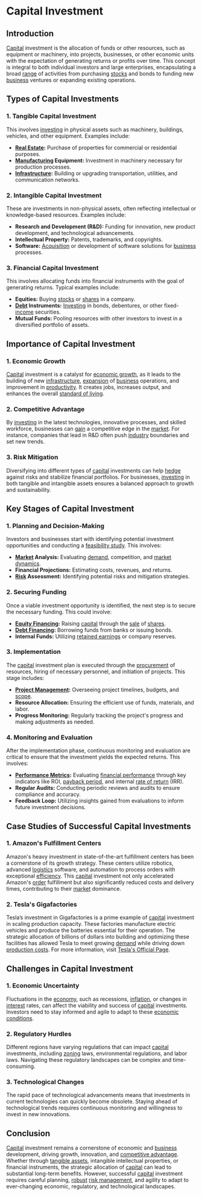 # Capital Investment

## Introduction

[Capital](../c/capital.md) investment is the allocation of funds or other resources, such as equipment or machinery, into projects, businesses, or other economic units with the expectation of generating returns or profits over time. This concept is integral to both individual investors and large enterprises, encapsulating a broad [range](../r/range.md) of activities from purchasing [stocks](../s/stock.md) and bonds to funding new [business](../b/business.md) ventures or expanding existing operations.

## Types of Capital Investments

### 1. Tangible Capital Investment

This involves [investing](../i/investing.md) in physical assets such as machinery, buildings, vehicles, and other equipment. Examples include:

- **[Real Estate](../r/real_estate.md):** Purchase of properties for commercial or residential purposes.
- **[Manufacturing](../m/manufacturing.md) Equipment:** Investment in machinery necessary for production processes.
- **[Infrastructure](../i/infrastructure.md):** Building or upgrading transportation, utilities, and communication networks.

### 2. Intangible Capital Investment

These are investments in non-physical assets, often reflecting intellectual or knowledge-based resources. Examples include:

- **Research and Development (R&D):** Funding for innovation, new product development, and technological advancements.
- **Intellectual Property:** Patents, trademarks, and copyrights.
- **Software:** [Acquisition](../a/acquisition.md) or development of software solutions for [business](../b/business.md) processes.

### 3. Financial Capital Investment

This involves allocating funds into financial instruments with the goal of generating returns. Typical examples include:

- **Equities:** Buying [stocks](../s/stock.md) or [shares](../s/shares.md) in a company.
- **[Debt](../d/debt.md) Instruments:** [Investing](../i/investing.md) in bonds, debentures, or other fixed-[income](../i/income.md) securities.
- **Mutual Funds:** Pooling resources with other investors to invest in a diversified portfolio of assets.

## Importance of Capital Investment

### 1. Economic Growth

[Capital](../c/capital.md) investment is a catalyst for [economic growth](../e/economic_growth.md), as it leads to the building of new [infrastructure](../i/infrastructure.md), [expansion](../e/expansion.md) of [business](../b/business.md) operations, and improvement in [productivity](../p/productivity.md). It creates jobs, increases output, and enhances the overall [standard of living](../s/standard_of_living.md).

### 2. Competitive Advantage

By [investing](../i/investing.md) in the latest technologies, innovative processes, and skilled workforce, businesses can [gain](../g/gain.md) a competitive edge in the [market](../m/market.md). For instance, companies that lead in R&D often push [industry](../i/industry.md) boundaries and set new trends.

### 3. Risk Mitigation

Diversifying into different types of [capital](../c/capital.md) investments can help [hedge](../h/hedge.md) against risks and stabilize financial portfolios. For businesses, [investing](../i/investing.md) in both tangible and intangible assets ensures a balanced approach to growth and sustainability.

## Key Stages of Capital Investment

### 1. Planning and Decision-Making

Investors and businesses start with identifying potential investment opportunities and conducting a [feasibility study](../f/feasibility_study.md). This involves:

- **[Market](../m/market.md) Analysis:** Evaluating [demand](../d/demand.md), competition, and [market dynamics](../m/market_dynamics.md).
- **Financial Projections:** Estimating costs, revenues, and returns.
- **[Risk](../r/risk.md) Assessment:** Identifying potential risks and mitigation strategies.

### 2. Securing Funding

Once a viable investment opportunity is identified, the next step is to secure the necessary funding. This could involve:

- **[Equity Financing](../e/equity_financing.md):** Raising [capital](../c/capital.md) through the [sale](../s/sale.md) of [shares](../s/shares.md).
- **[Debt Financing](../d/debt_financing.md):** Borrowing funds from banks or issuing bonds.
- **Internal Funds:** Utilizing [retained earnings](../r/retained_earnings.md) or company reserves.

### 3. Implementation

The [capital](../c/capital.md) investment plan is executed through the [procurement](../p/procurement.md) of resources, hiring of necessary personnel, and initiation of projects. This stage includes:

- **[Project Management](../p/project_management.md):** Overseeing project timelines, budgets, and [scope](../s/scope.md).
- **Resource Allocation:** Ensuring the efficient use of funds, materials, and labor.
- **Progress Monitoring:** Regularly tracking the project's progress and making adjustments as needed.

### 4. Monitoring and Evaluation

After the implementation phase, continuous monitoring and evaluation are critical to ensure that the investment yields the expected returns. This involves:

- **[Performance Metrics](../p/performance_metrics.md):** Evaluating [financial performance](../f/financial_performance.md) through key indicators like ROI, [payback period](../p/payback_period.md), and internal [rate of return](../r/rate_of_return.md) (IRR).
- **Regular Audits:** Conducting periodic reviews and audits to ensure compliance and accuracy.
- **Feedback Loop:** Utilizing insights gained from evaluations to inform future investment decisions.

## Case Studies of Successful Capital Investments

### 1. Amazon's Fulfillment Centers

Amazon's heavy investment in state-of-the-art fulfillment centers has been a cornerstone of its growth strategy. These centers utilize robotics, advanced [logistics](../l/logistics.md) software, and automation to process orders with exceptional [efficiency](../e/efficiency.md). This [capital](../c/capital.md) investment not only accelerated Amazon's [order](../o/order.md) fulfillment but also significantly reduced costs and delivery times, contributing to their [market](../m/market.md) dominance.

### 2. Tesla's Gigafactories

Tesla’s investment in Gigafactories is a prime example of [capital](../c/capital.md) investment in scaling production capacity. These factories manufacture electric vehicles and produce the batteries essential for their operation. The strategic allocation of billions of dollars into building and optimizing these facilities has allowed Tesla to meet growing [demand](../d/demand.md) while driving down [production costs](../p/production_costs.md). For more information, visit [Tesla's Official Page](https://www.tesla.com/gigafactory).

## Challenges in Capital Investment

### 1. Economic Uncertainty

Fluctuations in the [economy](../e/economy.md), such as recessions, [inflation](../i/inflation.md), or changes in [interest](../i/interest.md) rates, can affect the viability and success of [capital](../c/capital.md) investments. Investors need to stay informed and agile to adapt to these [economic conditions](../e/economic_conditions.md).

### 2. Regulatory Hurdles

Different regions have varying regulations that can impact [capital](../c/capital.md) investments, including [zoning](../z/zoning.md) laws, environmental regulations, and labor laws. Navigating these regulatory landscapes can be complex and time-consuming.

### 3. Technological Changes

The rapid pace of technological advancements means that investments in current technologies can quickly become obsolete. Staying ahead of technological trends requires continuous monitoring and willingness to invest in new innovations.

## Conclusion

[Capital](../c/capital.md) investment remains a cornerstone of economic and [business](../b/business.md) development, driving growth, innovation, and [competitive advantage](../c/competitive_advantage.md). Whether through [tangible assets](../t/tangible_asset.md), intangible intellectual properties, or financial instruments, the strategic allocation of [capital](../c/capital.md) can lead to substantial long-term benefits. However, successful [capital](../c/capital.md) investment requires careful planning, [robust](../r/robust.md) [risk management](../r/risk_management.md), and agility to adapt to ever-changing economic, regulatory, and technological landscapes.